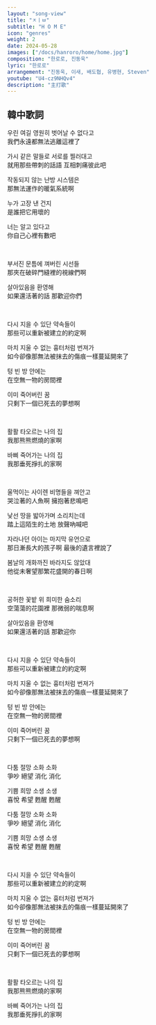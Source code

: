 ```yaml
---
layout: "song-view"
title: "ㅈㅣㅂ"
subtitle: "H O M E"
icon: "genres"
weight: 2
date: 2024-05-28
images: ["/docs/hanroro/home/home.jpg"]
composition: "한로로, 진동욱"
lyric: "한로로"
arrangement: "진동욱, 이새, 배도협, 유병현, Steven"
youtube: "U4-cz9NHQv4"
description: "主打歌"
---
```


## 韓中歌詞

우린 여길 영원히 벗어날 수 없다고  
我們永遠都無法逃離這裡了  

가시 같은 말들로 서로를 찔러대고  
就用那些帶刺的話語 互相刺痛彼此吧  

작동되지 않는 난방 시스템은  
那無法運作的暖氣系統啊  

누가 고장 낸 건지  
是誰把它用壞的  

너는 알고 있다고  
你自己心裡有數吧  

<br>

부서진 문틈에 껴버린 시선들  
那夾在破碎門縫裡的視線們啊  

살아있음을 환영해  
如果還活著的話 那歡迎你們  

<br>

다시 지을 수 있단 약속들이  
那些可以重新被建立的約定啊  

마치 지울 수 없는 흉터처럼 번져가  
如今卻像那無法被抹去的傷痕一樣蔓延開來了  

텅 빈 방 안에는  
在空無一物的房間裡  

이미 죽어버린 꿈  
只剩下一個已死去的夢想啊  

<br>

활활 타오르는 나의 집  
我那熊熊燃燒的家啊  

바삐 죽어가는 나의 집  
我那垂死掙扎的家啊  

<br>

울먹이는 사이렌 비명들을 껴안고  
哭泣著的人魚啊 擁抱著悲鳴吧  

낯선 땅을 밟아가며 소리치는데  
踏上這陌生的土地 放聲吶喊吧  

자라나던 아이는 마지막 유언으로  
那日漸長大的孩子啊 最後的遺言裡說了  

봄날의 개화까진 바라지도 않았대  
他從未奢望那繁花盛開的春日啊  

<br>

공허한 꽃밭 위 희미한 숨소리  
空蕩蕩的花園裡 那微弱的喘息啊  

살아있음을 환영해  
如果還活著的話 那歡迎你  

<br>

다시 지을 수 있단 약속들이  
那些可以重新被建立的約定啊  

마치 지울 수 없는 흉터처럼 번져가  
如今卻像那無法被抹去的傷痕一樣蔓延開來了  

텅 빈 방 안에는  
在空無一物的房間裡  

이미 죽어버린 꿈  
只剩下一個已死去的夢想啊  

<br>

다툼 절망 소화 소화  
爭吵 絕望 消化 消化  

기쁨 희망 소생 소생  
喜悅 希望 甦醒 甦醒  

다툼 절망 소화 소화  
爭吵 絕望 消化 消化  

기쁨 희망 소생 소생  
喜悅 希望 甦醒 甦醒  

<br>

다시 지을 수 있단 약속들이  
那些可以重新被建立的約定啊  

마치 지울 수 없는 흉터처럼 번져가  
如今卻像那無法被抹去的傷痕一樣蔓延開來了  

텅 빈 방 안에는  
在空無一物的房間裡  

이미 죽어버린 꿈  
只剩下一個已死去的夢想啊  

<br>

활활 타오르는 나의 집  
我那熊熊燃燒的家啊  

바삐 죽어가는 나의 집  
我那垂死掙扎的家啊  
